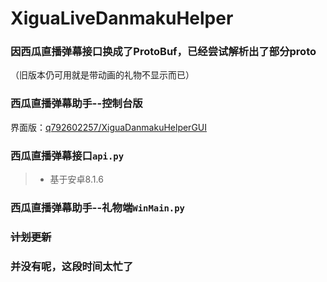 # XiguaLiveDanmakuHelper

### 因西瓜直播弹幕接口换成了ProtoBuf，已经尝试解析出了部分proto
（旧版本仍可用就是带动画的礼物不显示而已）

### 西瓜直播弹幕助手--控制台版

界面版：[q792602257/XiguaDanmakuHelperGUI](https://github.com/q792602257/XiguaDanmakuHelperGUI "C# ver")

### 西瓜直播弹幕接口```api.py```

> - 基于安卓8.1.6

### 西瓜直播弹幕助手--礼物端```WinMain.py```

### <s>计划更新</s>

### 并没有呢，这段时间太忙了
